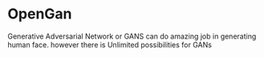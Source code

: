 # OpenGan
Generative Adversarial Network or GANS can do amazing job in generating human face. however there is Unlimited possibilities for GANs
